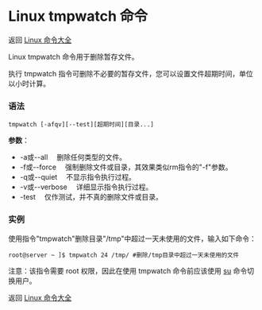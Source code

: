 # Linux tmpwatch 命令

返回 [Linux 命令大全](https://ahuang007.github.com/Linux-Command)

Linux tmpwatch 命令用于删除暂存文件。

执行 tmpwatch 指令可删除不必要的暂存文件，您可以设置文件超期时间，单位以小时计算。

### 语法

```
tmpwatch [-afqv][--test][超期时间][目录...]
```

**参数**：

- -a或--all 　删除任何类型的文件。
- -f或--force 　强制删除文件或目录，其效果类似rm指令的"-f"参数。
- -q或--quiet 　不显示指令执行过程。
- -v或--verbose 　详细显示指令执行过程。
- -test 　仅作测试，并不真的删除文件或目录。

### 实例

使用指令"tmpwatch"删除目录"/tmp"中超过一天未使用的文件，输入如下命令：

```
root@server ~ ]$ tmpwatch 24 /tmp/ #删除/tmp目录中超过一天未使用的文件
```

注意：该指令需要 root 权限，因此在使用 tmpwatch 命令前应该使用 [su](https://github.com/ahuang007/Linux-Command/blob/master/su.md) 命令切换用户。

返回 [Linux 命令大全](https://ahuang007.github.com/Linux-Command)